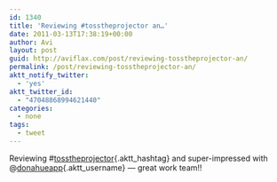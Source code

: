 ```yaml
---
id: 1340
title: 'Reviewing #tosstheprojector an…'
date: 2011-03-13T17:38:19+00:00
author: Avi
layout: post
guid: http://aviflax.com/post/reviewing-tosstheprojector-an/
permalink: /post/reviewing-tosstheprojector-an/
aktt_notify_twitter:
  - 'yes'
aktt_twitter_id:
  - "47048868994621440"
categories:
  - none
tags:
  - tweet
---
```

Reviewing #[tosstheprojector](http://search.twitter.com/search?q=%23tosstheprojector){.aktt_hashtag} and super-impressed with @[donahueapp](http://twitter.com/donahueapp){.aktt_username} — great work team!!